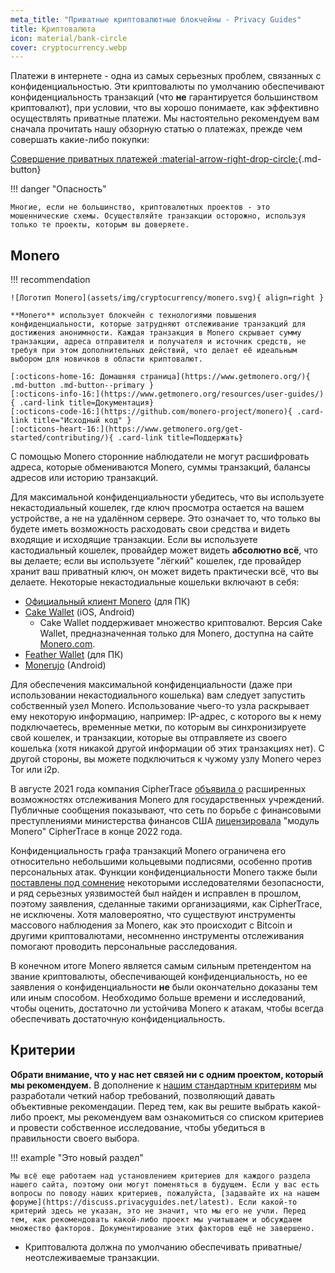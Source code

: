 ```yaml
---
meta_title: "Приватные криптовалютные блокчейны - Privacy Guides"
title: Криптовалюта
icon: material/bank-circle
cover: cryptocurrency.webp
---
```


Платежи в интернете - одна из самых серьезных проблем, связанных с конфиденциальностью. Эти криптовалюты по умолчанию обеспечивают конфиденциальность транзакций (что **не** гарантируется большинством криптовалют), при условии, что вы хорошо понимаете, как эффективно осуществлять приватные платежи. Мы настоятельно рекомендуем вам сначала прочитать нашу обзорную статью о платежах, прежде чем совершать какие-либо покупки:

[Совершение приватных платежей :material-arrow-right-drop-circle:](advanced/payments.md ""){.md-button}

!!! danger "Опасность"

    Многие, если не большинство, криптовалютных проектов - это мошеннические схемы. Осуществляйте транзакции осторожно, используя только те проекты, которым вы доверяете.

## Monero

!!! recommendation

    ![Логотип Monero](assets/img/cryptocurrency/monero.svg){ align=right }
    
    **Monero** использует блокчейн с технологиями повышения конфиденциальности, которые затрудняют отслеживание транзакций для достижения анонимности. Каждая транзакция в Monero скрывает сумму транзакции, адреса отправителя и получателя и источник средств, не требуя при этом дополнительных действий, что делает её идеальным выбором для новичков в области криптовалют.
    
    [:octicons-home-16: Домашняя страница](https://www.getmonero.org/){ .md-button .md-button--primary }
    [:octicons-info-16:](https://www.getmonero.org/resources/user-guides/){ .card-link title=Документация}
    [:octicons-code-16:](https://github.com/monero-project/monero){ .card-link title="Исходный код" }
    [:octicons-heart-16:](https://www.getmonero.org/get-started/contributing/){ .card-link title=Поддержать}

С помощью Monero сторонние наблюдатели не могут расшифровать адреса, которые обмениваются Monero, суммы транзакций, балансы адресов или историю транзакций.

Для максимальной конфиденциальности убедитесь, что вы используете некастодиальный кошелек, где ключ просмотра остается на вашем устройстве, а не на удалённом сервере. Это означает то, что только вы будете иметь возможность расходовать свои средства и видеть входящие и исходящие транзакции. Если вы используете кастодиальный кошелек, провайдер может видеть **абсолютно всё**, что вы делаете; если вы используете "лёгкий" кошелек, где провайдер хранит ваш приватный ключ, он может видеть практически всё, что вы делаете. Некоторые некастодиальные кошельки включают в себя:

- [Официальный клиент Monero](https://getmonero.org/ru/downloads/) (для ПК)
- [Cake Wallet](https://cakewallet.com/) (iOS, Android)
    - Cake Wallet поддерживает множество криптовалют. Версия Cake Wallet, предназначенная только для Monero, доступна на сайте [Monero.com](https://monero.com/).
- [Feather Wallet](https://featherwallet.org/) (для ПК)
- [Monerujo](https://www.monerujo.io/) (Android)

Для обеспечения максимальной конфиденциальности (даже при использовании некастодиального кошелька) вам следует запустить собственный узел Monero. Использование чьего-то узла раскрывает ему некоторую информацию, например: IP-адрес, с которого вы к нему подключаетесь, временные метки, по которым вы синхронизируете свой кошелек, и транзакции, которые вы отправляете из своего кошелька (хотя никакой другой информации об этих транзакциях нет). С другой стороны, вы можете подключиться к чужому узлу Monero через Tor или i2p.

В августе 2021 года компания CipherTrace [объявила о](https://ciphertrace.com/enhanced-monero-tracing/) расширенных возможностях отслеживания Monero для государственных учреждений. Публичные сообщения показывают, что сеть по борьбе с финансовыми преступлениями министерства финансов США [лицензировала](https://sam.gov/opp/d12cbe9afbb94ca68006d0f006d355ac/view) "модуль Monero" CipherTrace в конце 2022 года.

Конфиденциальность графа транзакций Monero ограничена его относительно небольшими кольцевыми подписями, особенно против персональных атак. Функции конфиденциальности Monero также были [поставлены под сомнение](https://web.archive.org/web/20180331203053/https://www.wired.com/story/monero-privacy/) некоторыми исследователями безопасности, и ряд серьезных уязвимостей был найден и исправлен в прошлом, поэтому заявления, сделанные такими организациями, как CipherTrace, не исключены. Хотя маловероятно, что существуют инструменты массового наблюдения за Monero, как это происходит с Bitcoin и другими криптовалютами, несомненно инструменты отслеживания помогают проводить персональные расследования.

В конечном итоге Monero является самым сильным претендентом на звание криптовалюты, обеспечивающей конфиденциальность, но ее заявления о конфиденциальности **не** были окончательно доказаны тем или иным способом. Необходимо больше времени и исследований, чтобы оценить, достаточно ли устойчива Monero к атакам, чтобы всегда обеспечивать достаточную конфиденциальность.

## Критерии

**Обрати внимание, что у нас нет связей ни с одним проектом, который мы рекомендуем.** В дополнение к [нашим стандартным критериям](about/criteria.md) мы разработали четкий набор требований, позволяющий давать объективные рекомендации. Перед тем, как вы решите выбрать какой-либо проект, мы рекомендуем вам ознакомиться со списком критериев и провести собственное исследование, чтобы убедиться в правильности своего выбора.

!!! example "Это новый раздел"

    Мы всё еще работаем над установлением критериев для каждого раздела нашего сайта, поэтому они могут поменяться в будущем. Если у вас есть вопросы по поводу наших критериев, пожалуйста, [задавайте их на нашем форуме](https://discuss.privacyguides.net/latest). Если какой-то критерий здесь не указан, это не значит, что мы его не учли. Перед тем, как рекомендовать какой-либо проект мы учитываем и обсуждаем множество факторов. Документирование этих факторов ещё не завершено.

- Криптовалюта должна по умолчанию обеспечивать приватные/неотслеживаемые транзакции.
